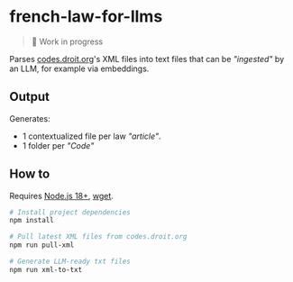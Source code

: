 # french-law-for-llms

> 🚧 Work in progress

Parses [codes.droit.org](https://codes.droit.org)'s XML files into text files that can be _"ingested"_ by an LLM, for example via embeddings.

## Output
Generates:
- 1 contextualized file per law _"article"_.
- 1 folder per _"Code"_

## How to
Requires [Node.js 18+](https://nodejs.org/), [wget](https://formulae.brew.sh/formula/wget).

```bash
# Install project dependencies
npm install

# Pull latest XML files from codes.droit.org
npm run pull-xml

# Generate LLM-ready txt files
npm run xml-to-txt
```
